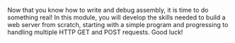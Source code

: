 Now that you know how to write and debug assembly, it is time to do something real!
In this module, you will develop the skills needed to build a web server from scratch, starting with a simple program and progressing to handling multiple HTTP GET and POST requests.
Good luck!
